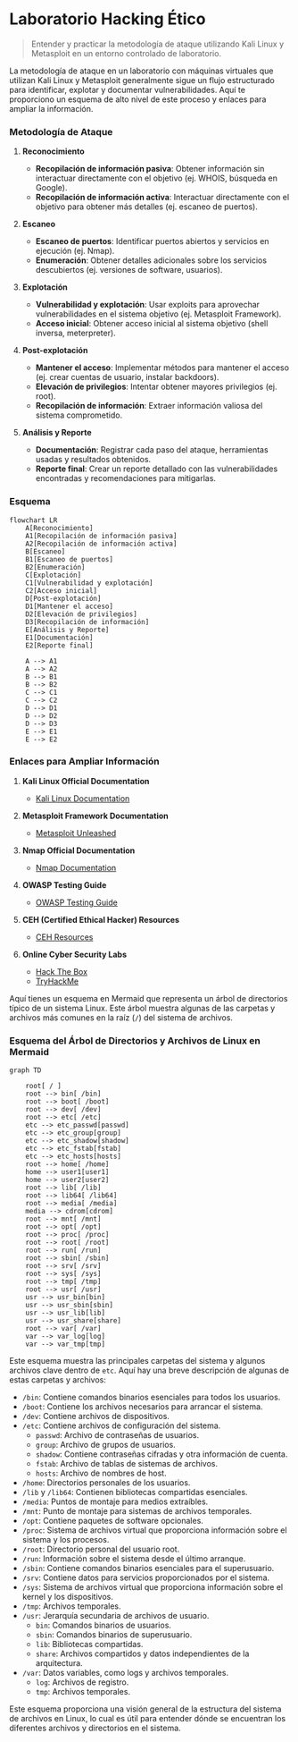 # Laboratorio Hacking Ético

> Entender y practicar la metodología de ataque utilizando Kali Linux y Metasploit en un entorno controlado de laboratorio.

La metodología de ataque en un laboratorio con máquinas virtuales que utilizan Kali Linux y Metasploit generalmente sigue un flujo estructurado para identificar, explotar y documentar vulnerabilidades. Aquí te proporciono un esquema de alto nivel de este proceso y enlaces para ampliar la información.

### Metodología de Ataque

1. **Reconocimiento**
   - **Recopilación de información pasiva**: Obtener información sin interactuar directamente con el objetivo (ej. WHOIS, búsqueda en Google).
   - **Recopilación de información activa**: Interactuar directamente con el objetivo para obtener más detalles (ej. escaneo de puertos).

2. **Escaneo**
   - **Escaneo de puertos**: Identificar puertos abiertos y servicios en ejecución (ej. Nmap).
   - **Enumeración**: Obtener detalles adicionales sobre los servicios descubiertos (ej. versiones de software, usuarios).

3. **Explotación**
   - **Vulnerabilidad y explotación**: Usar exploits para aprovechar vulnerabilidades en el sistema objetivo (ej. Metasploit Framework).
   - **Acceso inicial**: Obtener acceso inicial al sistema objetivo (shell inversa, meterpreter).

4. **Post-explotación**
   - **Mantener el acceso**: Implementar métodos para mantener el acceso (ej. crear cuentas de usuario, instalar backdoors).
   - **Elevación de privilegios**: Intentar obtener mayores privilegios (ej. root).
   - **Recopilación de información**: Extraer información valiosa del sistema comprometido.

5. **Análisis y Reporte**
   - **Documentación**: Registrar cada paso del ataque, herramientas usadas y resultados obtenidos.
   - **Reporte final**: Crear un reporte detallado con las vulnerabilidades encontradas y recomendaciones para mitigarlas.

### Esquema

```mermaid
flowchart LR
    A[Reconocimiento]
    A1[Recopilación de información pasiva]
    A2[Recopilación de información activa]
    B[Escaneo]
    B1[Escaneo de puertos]
    B2[Enumeración]
    C[Explotación]
    C1[Vulnerabilidad y explotación]
    C2[Acceso inicial]
    D[Post-explotación]
    D1[Mantener el acceso]
    D2[Elevación de privilegios]
    D3[Recopilación de información]
    E[Análisis y Reporte]
    E1[Documentación]
    E2[Reporte final]

    A --> A1
    A --> A2
    B --> B1
    B --> B2
    C --> C1
    C --> C2
    D --> D1
    D --> D2
    D --> D3
    E --> E1
    E --> E2
```

### Enlaces para Ampliar Información

1. **Kali Linux Official Documentation**
   - [Kali Linux Documentation](https://www.kali.org/docs/)

2. **Metasploit Framework Documentation**
   - [Metasploit Unleashed](https://www.offensive-security.com/metasploit-unleashed/)

3. **Nmap Official Documentation**
   - [Nmap Documentation](https://nmap.org/book/man.html)

4. **OWASP Testing Guide**
   - [OWASP Testing Guide](https://owasp.org/www-project-web-security-testing-guide/)

5. **CEH (Certified Ethical Hacker) Resources**
   - [CEH Resources](https://www.eccouncil.org/programs/certified-ethical-hacker-ceh/)

6. **Online Cyber Security Labs**
   - [Hack The Box](https://www.hackthebox.eu/)
   - [TryHackMe](https://tryhackme.com/)

Aquí tienes un esquema en Mermaid que representa un árbol de directorios típico de un sistema Linux. Este árbol muestra algunas de las carpetas y archivos más comunes en la raíz (`/`) del sistema de archivos.

### Esquema del Árbol de Directorios y Archivos de Linux en Mermaid

```mermaid
graph TD

    root[ / ]
    root --> bin[ /bin]
    root --> boot[ /boot]
    root --> dev[ /dev]
    root --> etc[ /etc]
    etc --> etc_passwd[passwd]
    etc --> etc_group[group]
    etc --> etc_shadow[shadow]
    etc --> etc_fstab[fstab]
    etc --> etc_hosts[hosts]
    root --> home[ /home]
    home --> user1[user1]
    home --> user2[user2]
    root --> lib[ /lib]
    root --> lib64[ /lib64]
    root --> media[ /media]
    media --> cdrom[cdrom]
    root --> mnt[ /mnt]
    root --> opt[ /opt]
    root --> proc[ /proc]
    root --> root[ /root]
    root --> run[ /run]
    root --> sbin[ /sbin]
    root --> srv[ /srv]
    root --> sys[ /sys]
    root --> tmp[ /tmp]
    root --> usr[ /usr]
    usr --> usr_bin[bin]
    usr --> usr_sbin[sbin]
    usr --> usr_lib[lib]
    usr --> usr_share[share]
    root --> var[ /var]
    var --> var_log[log]
    var --> var_tmp[tmp]
```

Este esquema muestra las principales carpetas del sistema y algunos archivos clave dentro de `etc`. Aquí hay una breve descripción de algunas de estas carpetas y archivos:

- `/bin`: Contiene comandos binarios esenciales para todos los usuarios.
- `/boot`: Contiene los archivos necesarios para arrancar el sistema.
- `/dev`: Contiene archivos de dispositivos.
- `/etc`: Contiene archivos de configuración del sistema.
  - `passwd`: Archivo de contraseñas de usuarios.
  - `group`: Archivo de grupos de usuarios.
  - `shadow`: Contiene contraseñas cifradas y otra información de cuenta.
  - `fstab`: Archivo de tablas de sistemas de archivos.
  - `hosts`: Archivo de nombres de host.
- `/home`: Directorios personales de los usuarios.
- `/lib` y `/lib64`: Contienen bibliotecas compartidas esenciales.
- `/media`: Puntos de montaje para medios extraíbles.
- `/mnt`: Punto de montaje para sistemas de archivos temporales.
- `/opt`: Contiene paquetes de software opcionales.
- `/proc`: Sistema de archivos virtual que proporciona información sobre el sistema y los procesos.
- `/root`: Directorio personal del usuario root.
- `/run`: Información sobre el sistema desde el último arranque.
- `/sbin`: Contiene comandos binarios esenciales para el superusuario.
- `/srv`: Contiene datos para servicios proporcionados por el sistema.
- `/sys`: Sistema de archivos virtual que proporciona información sobre el kernel y los dispositivos.
- `/tmp`: Archivos temporales.
- `/usr`: Jerarquía secundaria de archivos de usuario.
  - `bin`: Comandos binarios de usuarios.
  - `sbin`: Comandos binarios de superusuario.
  - `lib`: Bibliotecas compartidas.
  - `share`: Archivos compartidos y datos independientes de la arquitectura.
- `/var`: Datos variables, como logs y archivos temporales.
  - `log`: Archivos de registro.
  - `tmp`: Archivos temporales.

Este esquema proporciona una visión general de la estructura del sistema de archivos en Linux, lo cual es útil para entender dónde se encuentran los diferentes archivos y directorios en el sistema.